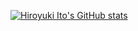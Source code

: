 <!--
**htrb/htrb** is a ✨ _special_ ✨ repository because its `README.md` (this file) appears on your GitHub profile.

Here are some ideas to get you started:

- 🔭 I’m currently working on ...
- 🌱 I’m currently learning ...
- 👯 I’m looking to collaborate on ...
- 🤔 I’m looking for help with ...
- 💬 Ask me about ...
- 📫 How to reach me: ...
- 😄 Pronouns: ...
- ⚡ Fun fact: ...
-->
[![Hiroyuki Ito's GitHub stats](https://github-readme-stats.vercel.app/api?username=htrb&show_icons=true&theme=dark)](https://github.com/anuraghazra/github-readme-stats)
